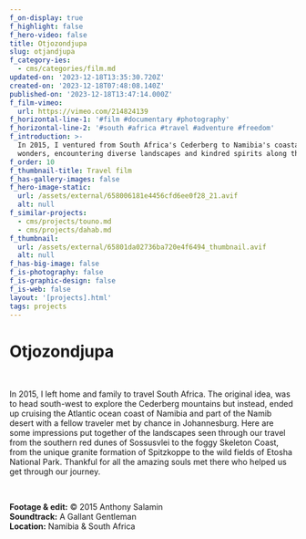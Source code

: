 ```yaml
---
f_on-display: true
f_highlight: false
f_hero-video: false
title: Otjozondjupa
slug: otjandjupa
f_category-ies:
  - cms/categories/film.md
updated-on: '2023-12-18T13:35:30.720Z'
created-on: '2023-12-18T07:48:08.140Z'
published-on: '2023-12-18T13:47:14.000Z'
f_film-vimeo:
  url: https://vimeo.com/214824139
f_horizontal-line-1: '#film #documentary #photography'
f_horizontal-line-2: '#south #africa #travel #adventure #freedom'
f_introduction: >-
  In 2015, I ventured from South Africa's Cederberg to Namibia's coastal
  wonders, encountering diverse landscapes and kindred spirits along the way.
f_order: 10
f_thumbnail-title: Travel film
f_has-gallery-images: false
f_hero-image-static:
  url: /assets/external/658006181e4456cfd6ee0f28_21.avif
  alt: null
f_similar-projects:
  - cms/projects/touno.md
  - cms/projects/dahab.md
f_thumbnail:
  url: /assets/external/65801da02736ba720e4f6494_thumbnail.avif
  alt: null
f_has-big-image: false
f_is-photography: false
f_is-graphic-design: false
f_is-web: false
layout: '[projects].html'
tags: projects
---
```


Otjozondjupa
============

‍

In 2015, I left home and family to travel South Africa. The original idea, was to head south-west to explore the Cederberg mountains but instead, ended up cruising the Atlantic ocean coast of Namibia and part of the Namib desert with a fellow traveler met by chance in Johannesburg. Here are some impressions put together of the landscapes seen through our travel from the southern red dunes of Sossusvlei to the foggy Skeleton Coast, from the unique granite formation of Spitzkoppe to the wild fields of Etosha National Park. Thankful for all the amazing souls met there who helped us get through our journey.

‍

**Footage & edit:** © 2015 Anthony Salamin  
**Soundtrack:** A Gallant Gentleman  
**Location:** Namibia & South Africa
